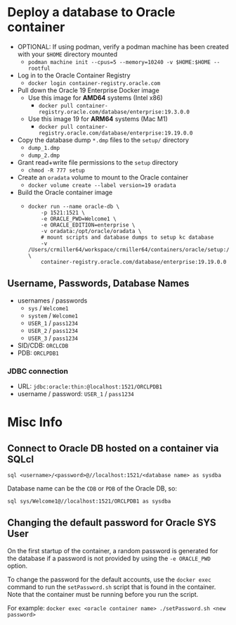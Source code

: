 # Deploy a database to Oracle container
* OPTIONAL: If using podman, verify a podman machine has been created with your `$HOME` directory mounted
  * `podman machine init --cpus=5 --memory=10240 -v $HOME:$HOME --rootful`
* Log in to the Oracle Container Registry
  * `docker login container-registry.oracle.com`
* Pull down the Oracle 19 Enterprise Docker image
  * Use this image for **AMD64** systems (Intel x86)
    * `docker pull container-registry.oracle.com/database/enterprise:19.3.0.0`
  * Use this image 19 for **ARM64** systems (Mac M1)
    * `docker pull container-registry.oracle.com/database/enterprise:19.19.0.0`
* Copy the database dump `*.dmp` files to the `setup/` directory
  * `dump_1.dmp`
  * `dump_2.dmp`
* Grant read+write file permissions to the `setup` directory
  * `chmod -R 777 setup`
* Create an `oradata` volume to mount to the Oracle container
  * `docker volume create --label version=19 oradata`
* Build the Oracle container image
  * ```shell
    docker run --name oracle-db \
        -p 1521:1521 \
        -e ORACLE_PWD=Welcome1 \
        -e ORACLE_EDITION=enterprise \
        -v oradata:/opt/oracle/oradata \
        # mount scripts and database dumps to setup kc database 
        -v /Users/crmiller64/workspace/crmiller64/containers/oracle/setup:/opt/oracle/scripts/setup \
        container-registry.oracle.com/database/enterprise:19.19.0.0
    ```

## Username, Passwords, Database Names
* usernames / passwords
  * `sys` / `Welcome1`
  * `system` / `Welcome1`
  * `USER_1` / `pass1234`
  * `USER_2` / `pass1234`
  * `USER_3` / `pass1234`
* SID/CDB: `ORCLCDB`
* PDB: `ORCLPDB1`

### JDBC connection
* URL: `jdbc:oracle:thin:@localhost:1521/ORCLPDB1`
* username / password: `USER_1` / `pass1234`

# Misc Info

## Connect to Oracle DB hosted on a container via SQLcl
`sql <username>/<password>@//localhost:1521/<database name> as sysdba`

Database name can be the `CDB` or `PDB` of the Oracle DB, so:

`sql sys/Welcome1@//localhost:1521/ORCLPDB1 as sysdba`

## Changing the default password for Oracle SYS User
On the first startup of the container, a random password is generated for the database if a password is not provided by using the `-e ORACLE_PWD` option.

To change the password for the default accounts, use the `docker exec` command to run the `setPassword.sh` script that is found in the container. Note that the container must be running before you run the script.

For example:
`docker exec <oracle container name> ./setPassword.sh <new password>`
